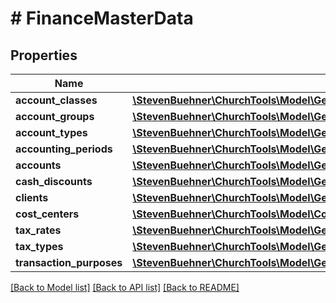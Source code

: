 # # FinanceMasterData

## Properties

Name | Type | Description | Notes
------------ | ------------- | ------------- | -------------
**account_classes** | [**\StevenBuehner\ChurchTools\Model\GetAllAccountClasses200ResponseDataInner[]**](GetAllAccountClasses200ResponseDataInner.md) |  | [optional]
**account_groups** | [**\StevenBuehner\ChurchTools\Model\GetAllAccountGroups200ResponseDataInner[]**](GetAllAccountGroups200ResponseDataInner.md) |  | [optional]
**account_types** | [**\StevenBuehner\ChurchTools\Model\GetAllAccountTypes200ResponseDataInner[]**](GetAllAccountTypes200ResponseDataInner.md) |  | [optional]
**accounting_periods** | [**\StevenBuehner\ChurchTools\Model\GetAllAccountingPeriods200ResponseDataInner[]**](GetAllAccountingPeriods200ResponseDataInner.md) |  | [optional]
**accounts** | [**\StevenBuehner\ChurchTools\Model\GetAllAccounts200ResponseDataInner[]**](GetAllAccounts200ResponseDataInner.md) |  | [optional]
**cash_discounts** | [**\StevenBuehner\ChurchTools\Model\GetAllCashDiscounts200ResponseDataInner[]**](GetAllCashDiscounts200ResponseDataInner.md) |  | [optional]
**clients** | [**\StevenBuehner\ChurchTools\Model\GetAllClients200ResponseDataInner[]**](GetAllClients200ResponseDataInner.md) |  | [optional]
**cost_centers** | [**\StevenBuehner\ChurchTools\Model\CostCenter[]**](CostCenter.md) |  | [optional]
**tax_rates** | [**\StevenBuehner\ChurchTools\Model\GetAllData200ResponseDataTaxRatesInner[]**](GetAllData200ResponseDataTaxRatesInner.md) |  | [optional]
**tax_types** | [**\StevenBuehner\ChurchTools\Model\GetAllData200ResponseDataTaxTypesInner[]**](GetAllData200ResponseDataTaxTypesInner.md) |  | [optional]
**transaction_purposes** | [**\StevenBuehner\ChurchTools\Model\GetAllData200ResponseDataTransactionPurposesInner[]**](GetAllData200ResponseDataTransactionPurposesInner.md) |  | [optional]

[[Back to Model list]](../../README.md#models) [[Back to API list]](../../README.md#endpoints) [[Back to README]](../../README.md)
